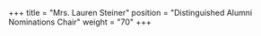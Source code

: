 +++
title     = "Mrs. Lauren Steiner"
position  = "Distinguished Alumni Nominations Chair"
weight    = "70"
+++
